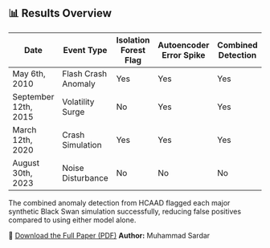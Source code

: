 ## 📊 Results Overview

| Date              | Event Type              | Isolation Forest Flag | Autoencoder Error Spike | Combined Detection |
|-------------------|--------------------------|------------------------|--------------------------|--------------------|
| May 6th, 2010     | Flash Crash Anomaly     | Yes                   | Yes                      | Yes                |
| September 12th, 2015 | Volatility Surge     | No                    | Yes                      | Yes                |
| March 12th, 2020  | Crash Simulation         | Yes                   | Yes                      | Yes                |
| August 30th, 2023 | Noise Disturbance        | No                    | No                       | No                 |

The combined anomaly detection from HCAAD flagged each major synthetic Black Swan simulation successfully, reducing false positives compared to using either model alone.

📄 [Download the Full Paper (PDF)](./Black%20Swan%20Events.pdf)
**Author:** Muhammad Sardar 

